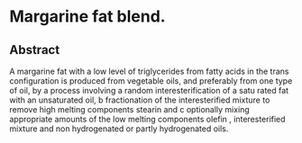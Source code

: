 # Margarine fat blend.

## Abstract
A margarine fat with a low level of triglycerides from fatty acids in the trans configuration is produced from vegetable oils, and preferably from one type of oil, by a process involving a random interesterification of a satu rated fat with an unsaturated oil, b fractionation of the interesterified mixture to remove high melting components stearin and c optionally mixing appropriate amounts of the low melting components olefin , interesterified mixture and non hydrogenated or partly hydrogenated oils.